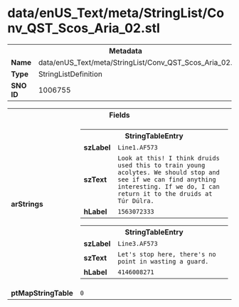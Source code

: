 <h1>data/enUS_Text/meta/StringList/Conv_QST_Scos_Aria_02.stl</h1><table><tr><th colspan="100%">Metadata</th></tr><tr><td><b>Name</b></td><td>data/enUS_Text/meta/StringList/Conv_QST_Scos_Aria_02.stl</td></tr><tr><td><b>Type</b></td><td>StringListDefinition</td></tr><tr><td><b>SNO ID</b></td><td>1006755</td></tr></table>

<table><tr><th colspan="100%">Fields</th></tr><tr><td><b>arStrings</b></td><td><table><tr><th colspan="100%">StringTableEntry</th></tr><tr><td><b>szLabel</b></td><td><code>Line1.AF573</code></td></tr><tr><td><b>szText</b></td><td><code>Look at this! I think druids used this to train young acolytes. We should stop and see if we can find anything interesting. If we do, I can return it to the druids at Túr Dúlra.</code></td></tr><tr><td><b>hLabel</b></td><td><code>1563072333</code></td></tr></table>


<table><tr><th colspan="100%">StringTableEntry</th></tr><tr><td><b>szLabel</b></td><td><code>Line3.AF573</code></td></tr><tr><td><b>szText</b></td><td><code>Let's stop here, there's no point in wasting a guard.</code></td></tr><tr><td><b>hLabel</b></td><td><code>4146008271</code></td></tr></table>


</td></tr><tr><td><b>ptMapStringTable</b></td><td><code>0</code></td></tr></table>

